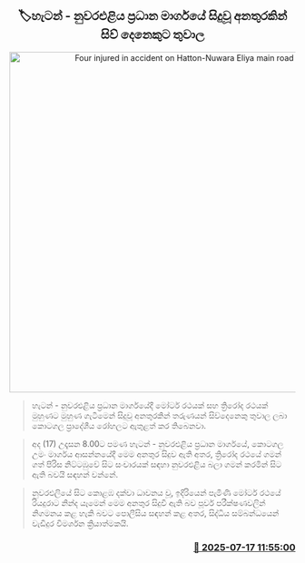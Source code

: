 <p align='center'><b><h2 align='center' title='Four injured in accident on Hatton-Nuwara Eliya main road'>🏷හැටන් - නුවරඑළිය ප්‍රධාන මාර්ගයේ සිදුවූ අනතුරකින් සිව් දෙනෙකුට තුවාල</h2></b></p>
<p align='center'><img src='https://helakuru.sgp1.cdn.digitaloceanspaces.com/esana/images/lib/accident-new.jpg' width='600' alt='Four injured in accident on Hatton-Nuwara Eliya main road'></p>

> හැටන් - නුවරඑළිය ප්‍රධාන මාර්ගයේදී මෝටර් රථයක් සහ ත්‍රිරෝද රථයක් මුහුණට මුහුණ ගැටීමෙන් සිදුවූ අනතුරකින් තරුණයන් සිව්දෙනෙකු තුවාල ලබා කොටගල ප්‍රාදේශීය රෝහලට ඇතුළත් කර තිබෙනවා.

> අද (17) උදෑසන 8.00ට පමණ හැටන් - නුවරඑළිය ප්‍රධාන මාර්ගයේ, කොටගල උමං මාර්ගය ආසන්නයේදී මෙම අනතුර සිදුව ඇති අතර, ත්‍රිරෝද රථයේ ගමන් ගත් පිරිස නිට්ටඹුවේ සිට සංචාරයක් සඳහා නුවරඑළිය බලා ගමන් කරමින් සිට ඇති බවයි සඳහන් වන්නේ.

> නුවරඑලියේ සිට කොළඹ දක්වා ධාවනය වූ, ඉදිරියෙන් පැමිණි මෝටර් රථයේ රියදුරාට නින්ද යෑමෙන් මෙම අනතුර සිදුවී ඇති බව පූර්ව පරීක්ෂණවලින් නිගමනය කළ හැකි බවට පොලීසිය සඳහන් කළ අතර, සිද්ධිය සම්බන්ධයෙන් වැඩිදුර විමර්ශන ක්‍රියාත්මකයි.



<h3 align='right'><a href='https://www.helakuru.lk/esana/p/111935/'>📅 2025-07-17 11:55:00</a></h3>
